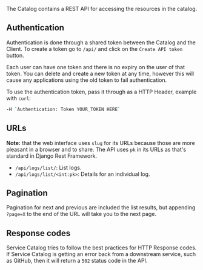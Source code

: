 The Catalog contains a REST API for accessing the resources in the catalog.

## Authentication

Authentication is done through a shared token between the Catalog and the Client. To create a token go to `/api/` and click on the `Create API token` button.

Each user can have one token and there is no expiry on the user of that token. You can delete and create a new token at any time, however this will cause any applications using the old token to fail authentication.

To use the authentication token, pass it through as a HTTP Header, example with `curl`:

```bash
-H `Authentication: Token YOUR_TOKEN HERE`
```

## URLs

**Note:** that the web interface uses `slug` for its URLs because those are more pleasant in a browser and to share. The API uses `pk` in its URLs as that's standard in Django Rest Framework.

* `/api/logs/list/`: List logs.
* `/api/logs/list/<int:pk>`: Details for an individual log.

## Pagination

Pagination for next and previous are included the list results, but appending `?page=X` to the end of the URL will take you to the next page.

## Response codes

Service Catalog tries to follow the best practices for HTTP Response codes. If Service Catalog is getting an error back from a downstream service, such as GitHub, then it will return a `502` status code in the API.